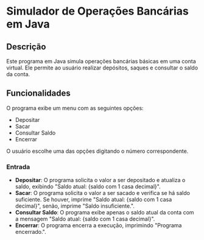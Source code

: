 # Simulador de Operações Bancárias em Java

## Descrição
Este programa em Java simula operações bancárias básicas em uma conta virtual. Ele permite ao usuário realizar depósitos, saques e consultar o saldo da conta.

## Funcionalidades
O programa exibe um menu com as seguintes opções:
- Depositar
- Sacar
- Consultar Saldo
- Encerrar

O usuário escolhe uma das opções digitando o número correspondente.

### Entrada
- **Depositar**: O programa solicita o valor a ser depositado e atualiza o saldo, exibindo "Saldo atual: {saldo com 1 casa decimal}".
- **Sacar**: O programa solicita o valor a ser sacado e verifica se há saldo suficiente. Se houver, imprime "Saldo atual: {saldo com 1 casa decimal}", senão, imprime "Saldo insuficiente.".
- **Consultar Saldo**: O programa exibe apenas o saldo atual da conta com a mensagem "Saldo atual: {saldo com 1 casa decimal}".
- **Encerrar**: O programa encerra a execução, imprimindo "Programa encerrado.".
